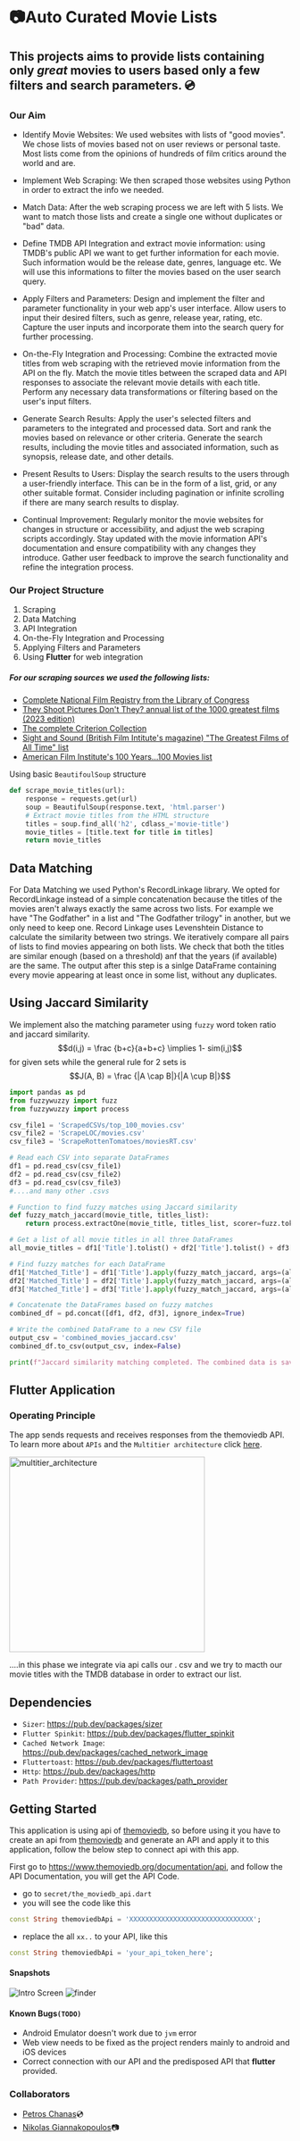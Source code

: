 # :camera:Auto Curated Movie Lists 
## This projects aims to provide lists containing only *great* movies to users based only a few filters and search parameters. :cd:

### Our Aim
- Identify Movie Websites: We used websites with lists of "good movies". We chose lists of movies based not on user reviews or personal taste. Most lists come from the opinions of hundreds of film critics around the world and are.
 
- Implement Web Scraping: We then scraped those websites using Python in order to extract the info we needed.

- Match Data: After the web scraping process we are left with 5 lists. We want to match those lists and create a single one without duplicates or "bad" data.
 
- Define TMDB API Integration and extract movie information: using TMDB's public API we want to get further information for each movie. Such information would be the release date, genres, language etc. We will use this informations to filter the movies based on the user search query.

- Apply Filters and Parameters: Design and implement the filter and parameter functionality in your web app's user interface. Allow users to input their desired filters, such as genre, release year, rating, etc. Capture the user inputs and incorporate them into the search query for further processing.
 
- On-the-Fly Integration and Processing: Combine the extracted movie titles from web scraping with the retrieved movie information from the API on the fly. Match the movie titles between the scraped data and API responses to associate the relevant movie details with each title. Perform any necessary data transformations or filtering based on the user's input filters.
 
- Generate Search Results: Apply the user's selected filters and parameters to the integrated and processed data. Sort and rank the movies based on relevance or other criteria. Generate the search results, including the movie titles and associated information, such as synopsis, release date, and other details.
 
- Present Results to Users: Display the search results to the users through a user-friendly interface. This can be in the form of a list, grid, or any other suitable format. Consider including pagination or infinite scrolling if there are many search results to display.
 
- Continual Improvement: Regularly monitor the movie websites for changes in structure or accessibility, and adjust the web scraping scripts accordingly. Stay updated with the movie information API's documentation and ensure compatibility with any changes they introduce. Gather user feedback to improve the search functionality and refine the integration process.

### Our Project Structure
1. Scraping
2. Data Matching
2. API Integration
3. On-the-Fly Integration and Processing
4. Applying Filters and Parameters
5. Using **Flutter** for web integration
   
##### For our scraping sources we used the following lists:
- [Complete National Film Registry from the Library of Congress](https://www.loc.gov/programs/national-film-preservation-board/film-registry/complete-national-film-registry-listing/)
- [They Shoot Pictures Don't They? annual list of the 1000 greatest films (2023 edition)](https://www.theyshootpictures.com/gf1000_all1000films.htm)
- [The complete Criterion Collection](https://www.criterion.com/)
- [Sight and Sound (British Film Intitute's magazine) "The Greatest Films of All Time" list](https://www.bfi.org.uk/sight-and-sound/greatest-films-all-time)
- [American Film Institute's 100 Years...100 Movies list](https://www.afi.com/afis-100-years-100-movies-10th-anniversary-edition/)

Using basic `BeautifoulSoup` structure
```python
def scrape_movie_titles(url):
    response = requests.get(url)
    soup = BeautifulSoup(response.text, 'html.parser')
    # Extract movie titles from the HTML structure
    titles = soup.find_all('h2', cdlass_='movie-title')
    movie_titles = [title.text for title in titles]
    return movie_titles
```
## Data Matching
For Data Matching we used Python's RecordLinkage library.
We opted for RecordLinkage instead of a simple concatenation because the titles of the movies aren't always exactly the same across two lists. For example we have "The Godfather" in a list and "The Godfather trilogy" in another, but we only need to keep one.
Record Linkage uses Levenshtein Distance to calculate the similarity between two strings.
We iteratively compare all pairs of lists to find movies appearing on both lists. We check that both the titles are similar enough (based on a threshold) anf that the years (if available) are the same.
The output after this step is a sinlge DataFrame containing every movie appearing at least once in some list, without any duplicates. 


## Using Jaccard Similarity
We implement also the matching parameter using `fuzzy` word token ratio and jaccard similarity.
$$d(i,j) = \frac {b+c}{a+b+c} \implies 1- sim(i,j)$$
for given sets while the general rule for 2 sets is 
$$J(A, B) = \frac {|A \cap B|}{|A \cup B|}$$

```python
import pandas as pd
from fuzzywuzzy import fuzz
from fuzzywuzzy import process

csv_file1 = 'ScrapedCSVs/top_100_movies.csv'
csv_file2 = 'ScrapeLOC/movies.csv'
csv_file3 = 'ScrapeRottenTomatoes/moviesRT.csv'

# Read each CSV into separate DataFrames
df1 = pd.read_csv(csv_file1)
df2 = pd.read_csv(csv_file2)
df3 = pd.read_csv(csv_file3)
#....and many other .csvs

# Function to find fuzzy matches using Jaccard similarity
def fuzzy_match_jaccard(movie_title, titles_list):
    return process.extractOne(movie_title, titles_list, scorer=fuzz.token_sort_ratio)[0]

# Get a list of all movie titles in all three DataFrames
all_movie_titles = df1['Title'].tolist() + df2['Title'].tolist() + df3['Title'].tolist()

# Find fuzzy matches for each DataFrame
df1['Matched_Title'] = df1['Title'].apply(fuzzy_match_jaccard, args=(all_movie_titles,))
df2['Matched_Title'] = df2['Title'].apply(fuzzy_match_jaccard, args=(all_movie_titles,))
df3['Matched_Title'] = df3['Title'].apply(fuzzy_match_jaccard, args=(all_movie_titles,))

# Concatenate the DataFrames based on fuzzy matches
combined_df = pd.concat([df1, df2, df3], ignore_index=True)

# Write the combined DataFrame to a new CSV file
output_csv = 'combined_movies_jaccard.csv'
combined_df.to_csv(output_csv, index=False)

print(f"Jaccard similarity matching completed. The combined data is saved to {output_csv}.")
```

## Flutter Application

### Operating Principle

 The app sends requests and receives responses from the themoviedb API. <br> To learn more about `APIs` and the `Multitier architecture` click <a target="_blank" href="https://en.wikipedia.org/wiki/Multitier_architecture#Web_development_usage">here</a>.
 
<a target="_blank" href="https://volansys.com/wp-content/uploads/2019/07/VOLANSYS_Tiers-of-Architecture-new.jpg"> <img width="350" alt="multitier_architecture" src="https://user-images.githubusercontent.com/61885011/132905821-d68d4792-3f8f-4660-a648-968f353dcb1c.jpg"> </a>

....in this phase we integrate via api calls our .  csv and we try to macth our movie titles with the TMDB database in order to extract our list.

## Dependencies
- `Sizer`: <a target="_blank" href="https://pub.dev/packages/sizer">https://pub.dev/packages/sizer</a>
- `Flutter Spinkit`: <a target="_blank" href="https://pub.dev/packages/flutter_spinkit">https://pub.dev/packages/flutter_spinkit</a>
- `Cached Network Image`: <a target="_blank" href="https://pub.dev/packages/cached_network_image">https://pub.dev/packages/cached_network_image</a>
- `Fluttertoast`: <a target="_blank" href="https://pub.dev/packages/fluttertoast">https://pub.dev/packages/fluttertoast</a>
- `Http`: <a target="_blank" href="https://pub.dev/packages/http">https://pub.dev/packages/http</a>
- `Path Provider`: <a target="_blank" href="https://pub.dev/packages/path_provider">https://pub.dev/packages/path_provider</a>
 
## Getting Started
This application is using api of <a target="_blank" href="https://www.themoviedb.org/">themoviedb</a>, so before using it you have to create an api from <a  target="_blank" href="https://www.themoviedb.org/">themoviedb</a> and generate an API and apply it to this application, follow the below step to connect api with this app.

First go to <a target="_blank" href="https://www.themoviedb.org/documentation/api">https://www.themoviedb.org/documentation/api</a>, and follow the API Documentation, you will get the API Code.

- go to `secret/the_moviedb_api.dart`
- you will see the code like this

```dart
const String themoviedbApi = 'XXXXXXXXXXXXXXXXXXXXXXXXXXXXXXX';
```
- replace the all `xx..` to your API, like this

```dart
const String themoviedbApi = 'your_api_token_here';
```
#### Snapshots
![Intro Screen](image.png)
![finder](image-1.png)


#### Known Bugs`(TODO)`
- Android Emulator doesn't work due to `jvm` error
- Web view needs to be fixed as the project renders mainly to android and iOS devices
- Correct connection with our API and the predisposed API that **flutter** provided.


### Collaborators
- [Petros Chanas](https://github.com/pkhaan):cd:
- [Nikolas Giannakopoulos](https://github.com/nickgiann):camera: